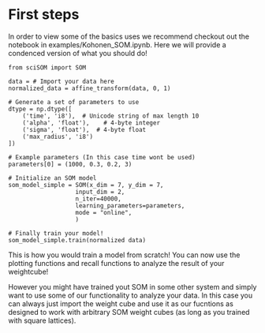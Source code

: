 # First steps

In order to view some of the basics uses we recommend checkout out the notebook in examples/Kohonen_SOM.ipynb. Here we will provide a condenced version of what you should do!

```
from sciSOM import SOM

data = # Import your data here
normalized_data = affine_transform(data, 0, 1)

# Generate a set of parameters to use
dtype = np.dtype([
    ('time', 'i8'),  # Unicode string of max length 10
    ('alpha', 'float'),    # 4-byte integer
    ('sigma', 'float'),  # 4-byte float
    ('max_radius', 'i8')
])

# Example parameters (In this case time wont be used)
parameters[0] = (1000, 0.3, 0.2, 3)

# Initialize an SOM model
som_model_simple = SOM(x_dim = 7, y_dim = 7,    
                   input_dim = 2,                 
                   n_iter=40000,
                   learning_parameters=parameters, 
                   mode = "online", 
                   )

# Finally train your model! 
som_model_simple.train(normalized data)
```

This is how you would train a model from scratch! You can now use the plotting functions and recall functions to analyze the result of your weightcube!

However you might have trained yout SOM in some other system and simply want to use some of our functionality to analyze your data. In this case you can always just import the weight cube and use it as our fucntions as designed to work with arbitrary SOM weight cubes (as long as you trained with square lattices).